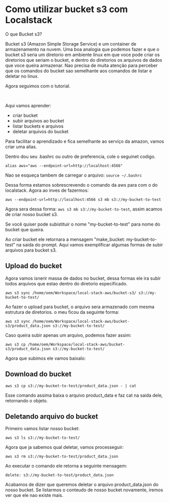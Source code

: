 
# Como utilizar bucket s3 com Localstack

O que Bucket s3?

Bucket s3 (Amazon Simple Storage Service) e um container de armazenamento na nuvem. Uma boa
analogia que podemos fazer e que o bucket s3 seria um diretorio em ambiente linux em que voce
pode criar os diretorios que seriam o bucket, e dentro do diretorios os arquivos de dados que
voce queira armazenar. Nao precisa de muita atenção para perceber que os comandos do bucket sao
semelhante aos comandos de listar e deletar no linux.

Agora seguimos com o tutorial.

<br />

Aqui vamos aprender:

 - criar bucket
 - subir arquivos ao bucket
 - listar buckets e arquivos
 - deletar arquivos do bucket

Para facilitar o aprendizado e fica semelhante ao serviço da amazon, vamos criar uma alias.

Dentro dou seu .bashrc ou outro de preferencia, cole o seguinet codigo.

``alias aws="aws --endpoint-url=http://localhost:4566"``

Nao se esqueça tambem de carregar o arquivo: ``source ~/.bashrc``

Dessa forma estamos sobrescrevendo o comando da aws para com o do localstack. Agora ao inves de
fazermos:

``aws --endpoint-url=http://localhost:4566 s3 mb s3://my-bucket-to-test``

Agora sera dessa forma: ``aws s3 mb s3://my-bucket-to-test``, assim acamos de criar nosso bucket s3.

Se você quiser pode subistituir o nome "my-bucket-to-test" para nome do bucket que queira.

Ao criar bucket ele retornara a mensagem "make_bucket: my-bucket-to-test" na saida do prompt.
Aqui vamos exemplificar algumas formas de subir arquivos para bucket s3.

## Upload do bucket

Agora vamos isnerir massa de dados no bucket, dessa formas ele ira subir todos arquivos que
estao dentro do diretorio especificado.

``aws s3 sync /home/oem/Workspace/local-stack-aws/bucket-s3/ s3://my-bucket-to-test/``

Ao fazer o upload para bucket, o arquivo sera armazenado com mesma estrutura de diretorios. o meu
ficou da seguinte forma:

``aws s3 sync /home/oem/Workspace/local-stack-aws/bucket-s3/product_data.json s3://my-bucket-to-test/``

Caso queira subir apenas um arquivo, podemos fazer assim:

``aws s3 cp /home/oem/Workspace/local-stack-aws/bucket-s3/product_data.json s3://my-bucket-to-test/``


Agora que subimos ele vamos baixalo:

## Download do bucket

``aws s3 cp s3://my-bucket-to-test/product_data.json - | cat``

Esse comando assima baixa o arquivo product_data e faz cat na saida dele, retornando o objeto.

## Deletando arquivo do bucket

Primeiro vamos listar nosso bucket:

`aws s3 ls s3://my-bucket-to-test/`


Agora que ja sabemos qual deletar, vamos processeguir:

``aws s3 rm s3://my-bucket-to-test/product_data.json``

Ao executar o comando ele retorna a seguinte mensagem:

``delete: s3://my-bucket-to-test/product_data.json``

Acabamos de dizer que queremos deletar o arquivo product_data.json do nosso bucket. Se listarmos o
conteudo de nosso bucket novamente, iremos ver que ele nao existe mais.
